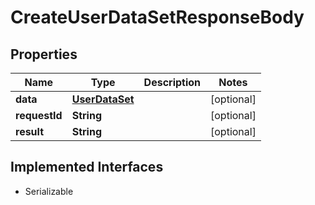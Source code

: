 

# CreateUserDataSetResponseBody

## Properties

Name | Type | Description | Notes
------------ | ------------- | ------------- | -------------
**data** | [**UserDataSet**](UserDataSet.md) |  |  [optional]
**requestId** | **String** |  |  [optional]
**result** | **String** |  |  [optional]


## Implemented Interfaces

* Serializable


